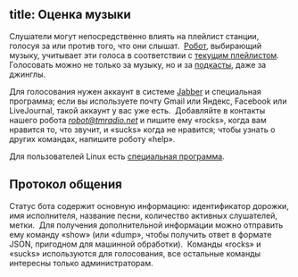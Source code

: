title: Оценка музыки
---
Слушатели могут непосредственно влиять на плейлист станции, голосуя за или
против того, что они слышат.  [Робот](/robots.html), выбирающий музыку,
учитывает эти голоса в соответствии с [текущим плейлистом](/schedule.html). 
Голосовать можно не только за музыку, но и за [подкасты](/podcast.html), даже за
джинглы.

Для голосования нужен аккаунт в системе [Jabber][] и специальная программа; если
вы используете почту Gmail или Яндекс, Facebook или LiveJournal, такой аккаунт у
вас уже есть.  Добавляйте в контакты нашего робота <em>robot@tmradio.net</em> и
пишите ему «rocks», когда вам нравится то, что звучит, и «sucks» когда не
нравится; чтобы узнать о других командах, напишите роботу «help».

Для пользователей Linux есть [специальная программа][client].

## Протокол общения

Статус бота содержит основную информацию: идентификатор дорожки, имя
исполнителя, название песни, количество активных слушателей, метки.  Для
получения дополнительной информации можно отправить ему команду «show» (или
«dump», чтобы получить ответ в формате JSON, пригодном для машинной обработки). 
Команды «rocks» и «sucks» используются для голосования, все остальные команды
интересны только администраторам.

[fb]: /feedback.html
[client]: http://app.tmradio.net/
[Jabber]: http://jabberworld.info/Карта_Wiki

